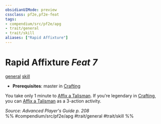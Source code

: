 ```yaml
---
obsidianUIMode: preview
cssclass: pf2e,pf2e-feat
tags:
- compendium/src/pf2e/apg
- trait/general
- trait/skill
aliases: ["Rapid Affixture"]
---
```

# Rapid Affixture  *Feat 7*  
[general](rules/traits/general.md "General Feat Trait")  [skill](rules/traits/skill.md "Skill Feat Trait")  

- **Prerequisites**: master in [Crafting](compendium/skills.md#Crafting)

You take only 1 minute to [Affix a Talisman](rules/actions/affix-a-talisman.md). If you're legendary in [Crafting](compendium/skills.md#Crafting), you can [Affix a Talisman](rules/actions/affix-a-talisman.md) as a 3-action activity.

*Source: Advanced Player's Guide p. 208*  
%% #compendium/src/pf2e/apg #trait/general #trait/skill %%